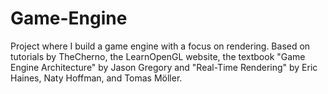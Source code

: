# Game-Engine
Project where I build a game engine with a focus on rendering. Based on tutorials by TheCherno, the LearnOpenGL website, the textbook "Game Engine Architecture" by Jason Gregory and "Real-Time Rendering" by Eric Haines, Naty Hoffman, and Tomas Möller.
